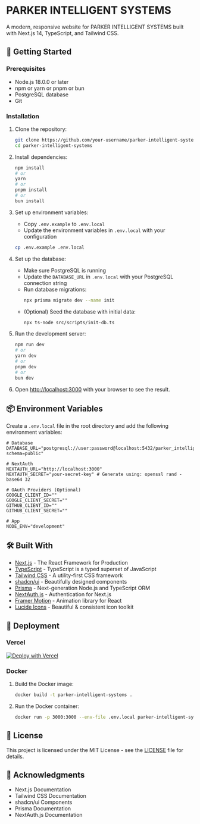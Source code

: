 # PARKER INTELLIGENT SYSTEMS

A modern, responsive website for PARKER INTELLIGENT SYSTEMS built with Next.js 14, TypeScript, and Tailwind CSS.

## 🚀 Getting Started

### Prerequisites

- Node.js 18.0.0 or later
- npm or yarn or pnpm or bun
- PostgreSQL database
- Git

### Installation

1. Clone the repository:
   ```bash
   git clone https://github.com/your-username/parker-intelligent-systems.git
   cd parker-intelligent-systems
   ```

2. Install dependencies:
   ```bash
   npm install
   # or
   yarn
   # or
   pnpm install
   # or
   bun install
   ```

3. Set up environment variables:
   - Copy `.env.example` to `.env.local`
   - Update the environment variables in `.env.local` with your configuration

   ```bash
   cp .env.example .env.local
   ```

4. Set up the database:
   - Make sure PostgreSQL is running
   - Update the `DATABASE_URL` in `.env.local` with your PostgreSQL connection string
   - Run database migrations:
     ```bash
     npx prisma migrate dev --name init
     ```
   - (Optional) Seed the database with initial data:
     ```bash
     npx ts-node src/scripts/init-db.ts
     ```

5. Run the development server:
   ```bash
   npm run dev
   # or
   yarn dev
   # or
   pnpm dev
   # or
   bun dev
   ```

6. Open [http://localhost:3000](http://localhost:3000) with your browser to see the result.

## 📦 Environment Variables

Create a `.env.local` file in the root directory and add the following environment variables:

```env
# Database
DATABASE_URL="postgresql://user:password@localhost:5432/parker_intelligent_systems?schema=public"

# NextAuth
NEXTAUTH_URL="http://localhost:3000"
NEXTAUTH_SECRET="your-secret-key" # Generate using: openssl rand -base64 32

# OAuth Providers (Optional)
GOOGLE_CLIENT_ID=""
GOOGLE_CLIENT_SECRET=""
GITHUB_CLIENT_ID=""
GITHUB_CLIENT_SECRET=""

# App
NODE_ENV="development"
```

## 🛠️ Built With

- [Next.js](https://nextjs.org/) - The React Framework for Production
- [TypeScript](https://www.typescriptlang.org/) - TypeScript is a typed superset of JavaScript
- [Tailwind CSS](https://tailwindcss.com/) - A utility-first CSS framework
- [shadcn/ui](https://ui.shadcn.com/) - Beautifully designed components
- [Prisma](https://www.prisma.io/) - Next-generation Node.js and TypeScript ORM
- [NextAuth.js](https://next-auth.js.org/) - Authentication for Next.js
- [Framer Motion](https://www.framer.com/motion/) - Animation library for React
- [Lucide Icons](https://lucide.dev/) - Beautiful & consistent icon toolkit

## 🚀 Deployment

### Vercel

[![Deploy with Vercel](https://vercel.com/button)](https://vercel.com/new/clone?repository-url=https%3A%2F%2Fgithub.com%2Fyour-username%2Fparker-intelligent-systems&env=DATABASE_URL,NEXTAUTH_URL,NEXTAUTH_SECRET,GOOGLE_CLIENT_ID,GOOGLE_CLIENT_SECRET,GITHUB_CLIENT_ID,GITHUB_CLIENT_SECRET&envDescription=Required%20environment%20variables&envLink=https%3A%2F%2Fgithub.com%2Fyour-username%2Fparker-intelligent-systems%2Fblob%2Fmain%2F.env.example)

### Docker

1. Build the Docker image:
   ```bash
   docker build -t parker-intelligent-systems .
   ```

2. Run the Docker container:
   ```bash
   docker run -p 3000:3000 --env-file .env.local parker-intelligent-systems
   ```

## 📝 License

This project is licensed under the MIT License - see the [LICENSE](LICENSE) file for details.

## 🙏 Acknowledgments

- Next.js Documentation
- Tailwind CSS Documentation
- shadcn/ui Components
- Prisma Documentation
- NextAuth.js Documentation
